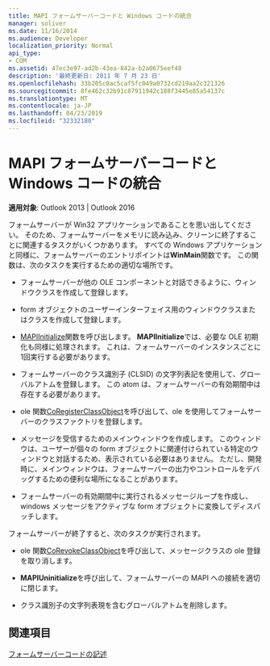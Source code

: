 ```yaml
---
title: MAPI フォームサーバーコードと Windows コードの統合
manager: soliver
ms.date: 11/16/2014
ms.audience: Developer
localization_priority: Normal
api_type:
- COM
ms.assetid: 47ec3e97-ad2b-43ea-842a-b2a0675eef48
description: '最終更新日: 2011 年 7 月 23 日'
ms.openlocfilehash: 33b205c0ac5caf5fc049a0732cd219aa2c321326
ms.sourcegitcommit: 8fe462c32b91c87911942c188f3445e85a54137c
ms.translationtype: MT
ms.contentlocale: ja-JP
ms.lasthandoff: 04/23/2019
ms.locfileid: "32332180"
---
```

# <a name="integrating-mapi-form-server-code-with-windows-code"></a>MAPI フォームサーバーコードと Windows コードの統合

  
  
**適用対象**: Outlook 2013 | Outlook 2016 
  
フォームサーバーが Win32 アプリケーションであることを思い出してください。 そのため、フォームサーバーをメモリに読み込み、クリーンに終了することに関連するタスクがいくつかあります。 すべての Windows アプリケーションと同様に、フォームサーバーのエントリポイントは**WinMain**関数です。 この関数は、次のタスクを実行するための適切な場所です。 
  
- フォームサーバーが他の OLE コンポーネントと対話できるように、ウィンドウクラスを作成して登録します。
    
- form オブジェクトのユーザーインターフェイス用のウィンドウクラスまたはクラスを作成して登録します。
    
- [MAPIInitialize](mapiinitialize.md)関数を呼び出します。 **MAPIInitialize**では、必要な OLE 初期化も同様に処理されます。 これは、フォームサーバーのインスタンスごとに1回実行する必要があります。 
    
- フォームサーバーのクラス識別子 (CLSID) の文字列表記を使用して、グローバルアトムを登録します。 この atom は、フォームサーバーの有効期間中は存在する必要があります。
    
- ole 関数[CoRegisterClassObject](https://msdn.microsoft.com/library/ms693407.aspx)を呼び出して、ole を使用してフォームサーバーのクラスファクトリを登録します。 
    
- メッセージを受信するためのメインウィンドウを作成します。 このウィンドウは、ユーザーが個々の form オブジェクトに関連付けられている特定のウィンドウと対話するため、表示されている必要はありません。 ただし、開発時に、メインウィンドウは、フォームサーバーの出力やコントロールをデバッグするための便利な場所になることがあります。
    
- フォームサーバーの有効期間中に実行されるメッセージループを作成し、windows メッセージをアクティブな form オブジェクトに変換してディスパッチします。
    
フォームサーバーが終了すると、次のタスクが実行されます。
  
- ole 関数[CoRevokeClassObject](https://msdn.microsoft.com/library/ms688650%28VS.85%29.aspx)を呼び出して、メッセージクラスの ole 登録を取り消します。 
    
- **MAPIUninitialize**を呼び出して、フォームサーバーの MAPI への接続を適切に閉じます。 
    
- クラス識別子の文字列表現を含むグローバルアトムを削除します。
    
## <a name="see-also"></a>関連項目



[フォームサーバーコードの記述](writing-form-server-code.md)

